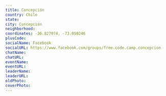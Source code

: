 ```yaml
---
title: Concepción
country: Chile
state: 
city: Concepción
neighborhood: 
coordinates: -36.827074, -73.050246
plusCode:
socialName: Facebook
socialURL: https://www.facebook.com/groups/free.code.camp.concepcion
chatName:
chatURL:
eventName:
eventURL:
leaderName:
leaderURL:
oldPhoto: 
coverPhoto:
---
```

